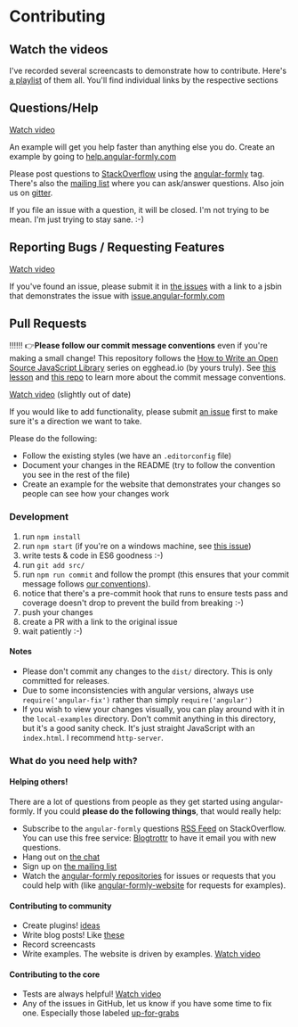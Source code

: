 # Contributing

## Watch the videos

I've recorded several screencasts to demonstrate how to contribute.
Here's [a playlist](https://www.youtube.com/playlist?list=PLV5CVI1eNcJi7lVVIuNyRhEuck1Z007BH) of them all. You'll find
individual links by the respective sections

## Questions/Help

[Watch video](https://www.youtube.com/watch?v=NXqFiSeBE-M&list=PLV5CVI1eNcJi7lVVIuNyRhEuck1Z007BH&index=2)

An example will get you help faster than anything else you do. Create an example by going to
[help.angular-formly.com](http://help.angular-formly.com)

Please post questions to [StackOverflow](http://stackoverflow.com/) using the
[angular-formly](http://stackoverflow.com/tags/angular-formly/info) tag. There's also the
[mailing list](https://groups.io/org/groupsio/formly-js) where you can ask/answer questions. Also join us on
[gitter](https://gitter.im/formly-js/angular-formly).

If you file an issue with a question, it will be closed. I'm not trying to be mean. I'm just trying to stay sane. :-)

## Reporting Bugs / Requesting Features

[Watch video](https://www.youtube.com/watch?v=Kw9fVgc3Tzk&index=6&list=PLV5CVI1eNcJi7lVVIuNyRhEuck1Z007BH)

If you've found an issue, please submit it in [the issues](https://github.com/formly-js/angular-formly/issues)
with a link to a jsbin that demonstrates the issue with [issue.angular-formly.com](http://issue.angular-formly.com)

## Pull Requests

‼️‼️‼️  👉**Please follow our commit message conventions** even if you're making a small change! This repository follows the
[How to Write an Open Source JavaScript Library](https://egghead.io/series/how-to-write-an-open-source-javascript-library)
series on egghead.io (by yours truly). See
[this lesson](https://egghead.io/lessons/javascript-how-to-write-a-javascript-library-writing-conventional-commits-with-commitizen?series=how-to-write-an-open-source-javascript-library)
and [this repo](https://github.com/stevemao/conventional-changelog-angular/blob/master/convention.md)
to learn more about the commit message conventions.

[Watch video](https://www.youtube.com/watch?v=QOchwBm9W-g&list=PLV5CVI1eNcJi7lVVIuNyRhEuck1Z007BH&index=1) (slightly out of date)

If you would like to add functionality, please submit [an issue](https://github.com/formly-js/angular-formly/issues)
first to make sure it's a direction we want to take.

Please do the following:
* Follow the existing styles (we have an `.editorconfig` file)
* Document your changes in the README (try to follow the convention you see in the rest of the file)
* Create an example for the website that demonstrates your changes so people can see how your changes work

### Development

1. run `npm install`
2. run `npm start` (if you're on a windows machine, see [this issue](https://github.com/formly-js/angular-formly/issues/305))
3. write tests & code in ES6 goodness :-)
4. run `git add src/`
5. run `npm run commit` and follow the prompt (this ensures that your commit message follows [our conventions](https://github.com/stevemao/conventional-changelog-angular/blob/master/convention.md)).
6. notice that there's a pre-commit hook that runs to ensure tests pass and coverage doesn't drop to prevent the build from breaking :-)
7. push your changes
8. create a PR with a link to the original issue
9. wait patiently :-)

#### Notes

- Please don't commit any changes to the `dist/` directory. This is only committed for releases.
- Due to some inconsistencies with angular versions, always use `require('angular-fix')` rather than simply `require('angular')`
- If you wish to view your changes visually, you can play around with it in the `local-examples` directory. Don't commit anything in this directory, but it's a good sanity check. It's just straight JavaScript with an `index.html`. I recommend `http-server`.

### What do you need help with?

#### Helping others!

There are a lot of questions from people as they get started using angular-formly. If you could **please do the following things**, that would really help:

- Subscribe to the `angular-formly` questions [RSS Feed](http://stackoverflow.com/feeds/tag?tagnames=angular-formly&sort=newest) on StackOverflow. You can use this free service: [Blogtrottr](https://blogtrottr.com) to have it email you with new questions.
- Hang out on [the chat](http://chat.angular-formly.com)
- Sign up on [the mailing list](http://mailing-list.angular-formly.com)
- Watch the [angular-formly repositories](https://github.com/formly-js) for issues or requests that you could help with (like [angular-formly-website](https://github.com/formly-js/angular-formly-website) for requests for examples).

#### Contributing to community

- Create plugins! [ideas](http://docs.angular-formly.com/v7.0.1/page/plugins)
- Write blog posts! Like [these](http://docs.angular-formly.com/docs/tips#blog-articles)
- Record screencasts
- Write examples. The website is driven by examples. [Watch video](https://www.youtube.com/watch?v=4dsXXTPET4A&list=PLV5CVI1eNcJi7lVVIuNyRhEuck1Z007BH&index=3)

#### Contributing to the core

- Tests are always helpful! [Watch video](https://youtu.be/CQ766-miGQ4?list=PLV5CVI1eNcJi7lVVIuNyRhEuck1Z007BH)
- Any of the issues in GitHub, let us know if you have some time to fix one. Especially those labeled [up-for-grabs](https://github.com/formly-js/angular-formly/labels/up-for-grabs)
